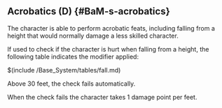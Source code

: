 ## Acrobatics (D) {#BaM-s-acrobatics}

The character is able to perform acrobatic feats, including falling from a
height that would normally damage a less skilled character.

If used to check if the character is hurt when falling from a height, the
following table indicates the modifier applied:

$(include /Base_System/tables/fall.md)

Above 30 feet, the check fails automatically. 

When the check fails the character takes 1 damage point per feet.
